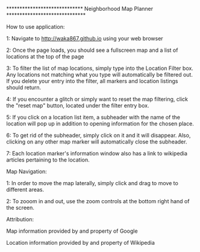 *****************************       Neighborhood Map Planner        ******************************

How to use application:

1: Navigate to http://waka867.github.io using your web browser

2: Once the page loads, you should see a fullscreen map and a list of locations at the top of the page

3: To filter the list of map locations, simply type into the Location Filter box. Any locations not matching what you type will automatically be filtered out. If you delete your entry into the filter, all markers and location listings should return.

4: If you encounter a glitch or simply want to reset the map filtering, click the "reset map" button, located under the filter entry box.

5: If you click on a location list item, a subheader with the name of the location will pop up in addition to opening information for the chosen place.

6: To get rid of the subheader, simply click on it and it will disappear. Also, clicking on any other map marker will automatically close the subheader.

7: Each location marker's information window also has a link to wikipedia articles pertaining to the location.

Map Navigation:

1: In order to move the map laterally, simply click and drag to move to different areas.

2: To zooom in and out, use the zoom controls at the bottom right hand of the screen.



Attribution:

Map information provided by and property of Google

Location information provided by and property of Wikipedia
